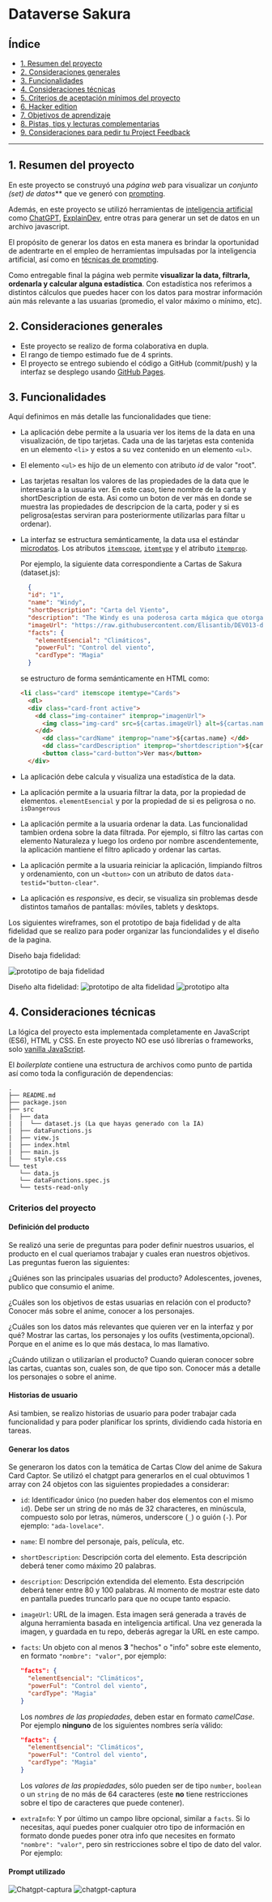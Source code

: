 # Dataverse Sakura

## Índice

* [1. Resumen del proyecto](#2-resumen-del-proyecto)
* [2. Consideraciones generales](#3-consideraciones-generales)
* [3. Funcionalidades](#4-funcionalidades)
* [4. Consideraciones técnicas](#5-consideraciones-técnicas)
* [5. Criterios de aceptación mínimos del proyecto](#6-criterios-de-aceptación-mínimos-del-proyecto)
* [6. Hacker edition](#7-hacker-edition)
* [7. Objetivos de aprendizaje](#8-objetivos-de-aprendizaje)
* [8. Pistas, tips y lecturas complementarias](#9-pistas-tips-y-lecturas-complementarias)
* [9. Consideraciones para pedir tu Project Feedback](#10-consideraciones-para-pedir-tu-project-feedback)

***
## 1. Resumen del proyecto

En este proyecto se construyó una _página web_ para visualizar un
_conjunto (set) de datos_** que ve generó con [prompting](https://www.itmadrid.com/que-es-un-prompt-en-inteligencia-artificial-ia/).
 
Además, en este proyecto se utilizó herramientas de
[inteligencia artificial](https://es.wikipedia.org/wiki/Inteligencia_artificial)
como [ChatGPT](https://openai.com/chatgpt), [ExplainDev](https://explain.dev/),
entre otras para generar un set de datos en un archivo javascript.

El propósito de generar los datos en esta manera es brindar la oportunidad de
adentrarte en el empleo de herramientas impulsadas por la inteligencia
artificial, así como en [técnicas de
prompting](https://learnprompting.org/es/docs/intro).

Como entregable final la página web permite **visualizar la data,
filtrarla, ordenarla y calcular alguna estadística**. Con estadística
nos referimos a distintos cálculos que puedes hacer con los datos para mostrar
información aún más relevante a las usuarias (promedio, el valor máximo
o mínimo, etc).

## 2. Consideraciones generales

* Este proyecto se realizo de forma colaborativa en dupla.
* El rango de tiempo estimado fue de 4 sprints.
* El proyecto se entrego subiendo el código a GitHub (commit/push) y la
  interfaz se desplego usando [GitHub Pages](https://pages.github.com/).

## 3. Funcionalidades

Aquí definimos en más detalle las funcionalidades que tiene:

* La aplicación debe permite a la usuaria ver los items de la data en una visualización,
  de tipo tarjetas. Cada una de las tarjetas esta contenida en un elemento `<li>` y estos a su vez contenido en un elemento `<ul>`.

* El elemento `<ul>` es hijo de un elemento con atributo _id_
  de valor "root". 

* Las tarjetas resaltan los valores de las propiedades de la data que
  le interesaría a la usuaria ver. En este caso, tiene nombre de la carta y shortDescription de esta. Asi como un boton de ver más en donde se muestra las propiedades de descripcion de la carta, poder y si es peligrosa(estas serviran para posteriormente utilizarlas para filtar u ordenar). 

* La interfaz se estructura semánticamente, la data usa el estándar [microdatos](https://developer.mozilla.org/en-US/docs/Web/HTML/Microdata).
  Los atributos [`itemscope`](https://developer.mozilla.org/en-US/docs/Web/HTML/Global_attributes/itemscope),
  [`itemtype`](https://developer.mozilla.org/en-US/docs/Web/HTML/Global_attributes/itemtype)
  y el atributo [`itemprop`](https://developer.mozilla.org/en-US/docs/Web/HTML/Global_attributes/itemprop).

  Por ejemplo, la siguiente data correspondiente a Cartas de Sakura (dataset.js):

  ```json
    {
    "id": "1",
    "name": "Windy",
    "shortDescription": "Carta del Viento",
    "description": "The Windy es una poderosa carta mágica que otorga a su poseedor el control total sobre el viento. Con solo un gesto, el portador puede desencadenar ráfagas de viento huracanado o calmar suavemente la brisa. Su magia es esencial para los viajes aéreos y la manipulación del clima. Capturada por Syaoran, esta carta es parte fundamental del repertorio de Sakura. Con su naturaleza dócil, The Windy es una aliada valiosa. Es reconocida como una carta original y no representa un peligro significativo. ¿Será utilizada estratégicamente en las futuras batallas?",
    "imageUrl": "https://raw.githubusercontent.com/Elisantib/DEV013-dataverse/rama-Julia/src/imgs/windy.jpg",
    "facts": {
      "elementEsencial": "Climáticos",
      "powerFul": "Control del viento",
      "cardType": "Magia"
    }
  ```

  se estructuro de forma semánticamente en HTML como:

  ```html
  <li class="card" itemscope itemtype="Cards">
    <dl>
    <div class="card-front active">
      <dd class="img-container" itemprop="imagenUrl">
        <img class="img-card" src=${cartas.imageUrl} alt=${cartas.name}>
      </dd>
        <dd class="cardName" itemprop="name">${cartas.name} </dd>
        <dd class="cardDescription" itemprop="shortdescription">${cartas.shortDescription}</dd>
        <button class="card-button">Ver mas</button>
    </div>

  ```

* La aplicación debe calcula y visualiza una estadística de la data. 

* La aplicación permite a la usuaria filtrar la data, por la propiedad de elementos. `elementEsencial` y por la propiedad de si es peligrosa o no.  `isDangerous`


* La aplicación permite a la usuaria ordenar la data. Las funcionalidad tambien ordena sobre la data filtrada. Por ejemplo, si filtro las cartas con elemento Naturaleza y luego los ordeno por
  nombre ascendentemente, la aplicación mantiene el filtro aplicado y ordenar las cartas.

* La aplicación permite a la usuaria reiniciar la aplicación, limpiando
  filtros y ordenamiento, con un `<button>` con un atributo de datos
  `data-testid="button-clear"`.

* La aplicación es _responsive_, es decir, se visualiza sin problemas
  desde distintos tamaños de pantallas: móviles, tablets y desktops.

Los siguientes wireframes, son el prototipo de baja fidelidad y de alta fidelidad que se realizo para poder organizar las funciondalides y el diseño de la pagina.


Diseño baja fidelidad:

 ![prototipo de baja fidelidad](src/imgs/Web.png)

Diseño alta fidelidad:
![prototipo de alta fidelidad](<src/imgs/1.5 (1).png>)
![prototipo alta](src/imgs/prototipo-filtro.png)


## 4. Consideraciones técnicas

La lógica del proyecto esta implementada completamente en JavaScript
(ES6), HTML y CSS. En este proyecto NO ese usó librerías o
frameworks, solo [vanilla JavaScript](https://medium.com/laboratoria-how-to/vanillajs-vs-jquery-31e623bbd46e).

El _boilerplate_ contiene una estructura de archivos como punto de partida así
como toda la configuración de dependencias:

```text
.
├── README.md
├── package.json
├── src
|  ├── data 
|  |  └── dataset.js (La que hayas generado con la IA)
|  ├── dataFunctions.js
|  ├── view.js
|  ├── index.html
|  ├── main.js
|  └── style.css
└── test
   └── data.js
   └── dataFunctions.spec.js
   └── tests-read-only

```

### Criterios del proyecto

#### Definición del producto

Se realizó una serie de preguntas para poder definir nuestros usuarios, el producto en el cual queriamos trabajar y cuales eran nuestros objetivos. Las preguntas fueron las siguientes:

¿Quiénes son las principales usuarias del producto?
Adolescentes, jovenes, publico que consumio el anime.

¿Cuáles son los objetivos de estas usuarias en relación con el producto?
Conocer más sobre el anime, conocer a los personajes.

¿Cuáles son los datos más relevantes que quieren ver en la interfaz y por qué?
Mostrar las cartas, los personajes y los oufits (vestimenta,opcional). Porque en el anime es lo que más destaca, lo mas llamativo. 

¿Cuándo utilizan o utilizarían el producto?
Cuando quieran conocer sobre las cartas, cuantas son, cuales son, de que tipo son. 
Conocer más a detalle los personajes o sobre el anime. 
 

#### Historias de usuario
Asi tambien, se realizo historias de usuario para poder trabajar cada funcionalidad y para poder planificar los sprints, dividiendo cada historia en tareas.

 


#### Generar los datos

Se generaron los datos con la temática de Cartas Clow del anime de Sakura Card Captor. Se utilizó el chatgpt para generarlos en el cual obtuvimos 1 array con 24 objetos con las siguientes propiedades a considerar:

* `id`: Identificador único (no pueden haber dos elementos con el mismo `id`).
  Debe ser un string de no más de 32 characteres, en minúscula, compuesto solo
  por letras, números, underscore (`_`) o guión (`-`). Por ejemplo: `"ada-lovelace"`.
* `name`: El nombre del personaje, país, película, etc.
* `shortDescription`: Descripción corta del elemento. Esta descripción deberá
  tener como máximo 20 palabras.
* `description`: Descripción extendida del elemento. Esta descripción deberá
  tener entre 80 y 100 palabras. Al momento de mostrar este dato en pantalla
  puedes truncarlo para que no ocupe tanto espacio.
* `imageUrl`: URL de la imagen. Esta imagen será generada a través de alguna
  herramienta basada en inteligencia artifical. Una vez generada la imagen,
  y guardada en tu repo, deberás agregar la URL en este campo.
* `facts`: Un objeto con al menos **3** "hechos" o "info" sobre este elemento, en
  formato `"nombre": "valor"`, por ejemplo:

  ```json
  "facts": {
    "elementEsencial": "Climáticos",
    "powerFul": "Control del viento",
    "cardType": "Magia"
  }
  ```

  Los _nombres de las propiedades_, deben estar en formato _camelCase_.
  Por ejemplo **ninguno** de los siguientes nombres sería válido:

  ```json
  "facts": {
    "elementEsencial": "Climáticos",
    "powerFul": "Control del viento",
    "cardType": "Magia"
  }
  ```

  Los _valores de las propiedades_, sólo pueden ser de tipo `number`, `boolean`
  o un `string` de no más de 64 caracteres (este **no** tiene restricciones sobre
  el tipo de caracteres que puede contener).
 
* `extraInfo`: Y por último un campo libre opcional, similar a `facts`. Si lo
  necesitas, aquí puedes poner cualquier otro tipo de información en formato
  donde puedes poner otra info que necesites en formato `"nombre": "valor"`,
  pero sin restricciones sobre el tipo de dato del valor. Por ejemplo:


#### Prompt utilizado


![Chatgpt-captura](src/imgs/1captura.png) 
![chatgpt-captura](src/imgs/captura.png)

